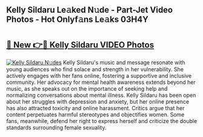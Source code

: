 ## Kelly Sildaru Le𝚊ked N𝚞de - Part-Jet Video Photos - Hot Onlyf𝚊ns Le𝚊ks 03H4Y

# <h2><a href="http://ab90768.deff.icu/?id=Kelly+Sildaru">🔗 New 👉🔴 Kelly Sildaru VIDEO Photos</a></h2>

[![Kelly Sildaru N𝚞des](https://i.imgur.com/rIISA9y.gif)](http://ab90768.deff.icu/?id=Kelly+Sildaru)
Kelly Sildaru's music and message resonate with young audiences who find solace and strength in her vulnerability. She actively engages with her fans online, fostering a supportive and inclusive community. Her advocacy for mental health awareness extends beyond her music, as she speaks out on the importance of seeking help and normalizing conversations about mental illness. Kelly Sildaru has been open about her struggles with depression and anxiety, but her online presence has also attracted toxicity and online harassment. Critics argue that her content perpetuates harmful stereotypes and objectifies women. Some fans, meanwhile, defend her right to express herself and criticize the double standards surrounding female sexuality.
